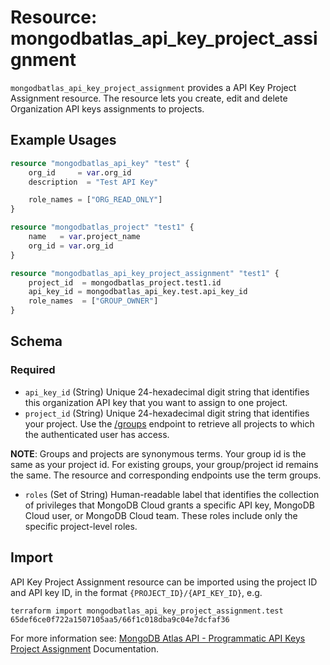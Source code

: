 # Resource: mongodbatlas_api_key_project_assignment

`mongodbatlas_api_key_project_assignment` provides a API Key Project Assignment resource. The resource lets you create, edit and delete Organization API keys assignments to projects.

## Example Usages

```terraform
resource "mongodbatlas_api_key" "test" {
	org_id     = var.org_id
	description  = "Test API Key"

	role_names = ["ORG_READ_ONLY"]
}

resource "mongodbatlas_project" "test1" {
	name   = var.project_name
	org_id = var.org_id
}

resource "mongodbatlas_api_key_project_assignment" "test1" {
	project_id  = mongodbatlas_project.test1.id
	api_key_id = mongodbatlas_api_key.test.api_key_id
	role_names  = ["GROUP_OWNER"]
}
```

<!-- schema generated by tfplugindocs -->
## Schema

### Required

- `api_key_id` (String) Unique 24-hexadecimal digit string that identifies this organization API key that you want to assign to one project.
- `project_id` (String) Unique 24-hexadecimal digit string that identifies your project. Use the [/groups](#tag/Projects/operation/listProjects) endpoint to retrieve all projects to which the authenticated user has access.

**NOTE**: Groups and projects are synonymous terms. Your group id is the same as your project id. For existing groups, your group/project id remains the same. The resource and corresponding endpoints use the term groups.
- `roles` (Set of String) Human-readable label that identifies the collection of privileges that MongoDB Cloud grants a specific API key, MongoDB Cloud user, or MongoDB Cloud team. These roles include only the specific project-level roles.

## Import 
API Key Project Assignment resource can be imported using the project ID and API key ID, in the format `{PROJECT_ID}/{API_KEY_ID}`, e.g.

```
terraform import mongodbatlas_api_key_project_assignment.test 65def6ce0f722a1507105aa5/66f1c018dba9c04e7dcfaf36
```

For more information see: [MongoDB Atlas API - Programmatic API Keys Project Assignment](https://www.mongodb.com/docs/api/doc/atlas-admin-api-v2/group/endpoint-programmatic-api-keys) Documentation.
